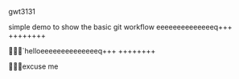 gwt3131






simple demo to show the basic git workflow
eeeeeeeeeeeeeeq+++  ++++++++                                  

`helloeeeeeeeeeeeeeeq+++  ++++++++                                  

excuse me
